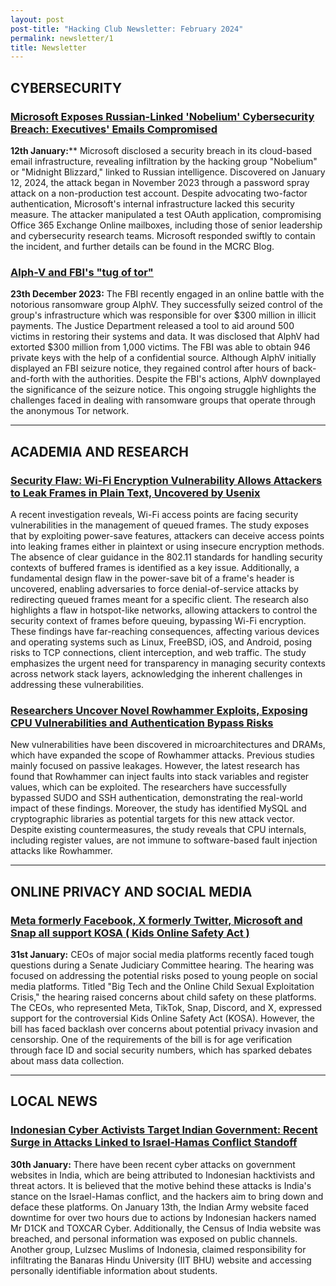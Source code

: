 ```yaml
---
layout: post
post-title: "Hacking Club Newsletter: February 2024"
permalink: newsletter/1
title: Newsletter
---
```


## CYBERSECURITY

### [Microsoft Exposes Russian-Linked 'Nobelium' Cybersecurity Breach: Executives' Emails Compromised](../blogs/1_1)

**12th January:**** Microsoft disclosed a security breach in its cloud-based email infrastructure, revealing infiltration by the hacking group "Nobelium" or "Midnight Blizzard," linked to Russian intelligence. Discovered on January 12, 2024, the attack began in November 2023 through a password spray attack on a non-production test account. Despite advocating two-factor authentication, Microsoft's internal infrastructure lacked this security measure. The attacker manipulated a test OAuth application, compromising Office 365 Exchange Online mailboxes, including those of senior leadership and cybersecurity research teams. Microsoft responded swiftly to contain the incident, and further details can be found in the  MCRC Blog.

### [Alph-V and FBI's "tug of tor"](https://www.justice.gov/opa/pr/justice-department-disrupts-prolific-alphvblackcat-ransomware-variant)

**23th December 2023:** The FBI recently engaged in an online battle with the notorious ransomware group AlphV. They successfully seized control of the group's infrastructure which was responsible for over $300 million in illicit payments. The Justice Department released a tool to aid around 500 victims in restoring their systems and data. It was disclosed that AlphV had extorted $300 million from 1,000 victims. The FBI was able to obtain 946 private keys with the help of a confidential source. Although AlphV initially displayed an FBI seizure notice, they regained control after hours of back-and-forth with the authorities. Despite the FBI's actions, AlphV downplayed the significance of the seizure notice. This ongoing struggle highlights the challenges faced in dealing with ransomware groups that operate through the anonymous Tor network.

---

## ACADEMIA AND RESEARCH

### [Security Flaw: Wi-Fi Encryption Vulnerability Allows Attackers to Leak Frames in Plain Text, Uncovered by Usenix](https://www.usenix.org/conference/usenixsecurity23/presentation/schepers?ref=upstract.com)

A recent investigation reveals, Wi-Fi access points are facing security vulnerabilities in the management of queued frames. The study exposes that by exploiting power-save features, attackers can deceive access points into leaking frames either in plaintext or using insecure encryption methods. The absence of clear guidance in the 802.11 standards for handling security contexts of buffered frames is identified as a key issue. Additionally, a fundamental design flaw in the power-save bit of a frame's header is uncovered, enabling adversaries to force denial-of-service attacks by redirecting queued frames meant for a specific client. The research also highlights a flaw in hotspot-like networks, allowing attackers to control the security context of frames before queuing, bypassing Wi-Fi encryption. These findings have far-reaching consequences, affecting various devices and operating systems such as Linux, FreeBSD, iOS, and Android, posing risks to TCP connections, client interception, and web traffic. The study emphasizes the urgent need for transparency in managing security contexts across network stack layers, acknowledging the inherent challenges in addressing these vulnerabilities.

### [Researchers Uncover Novel Rowhammer Exploits, Exposing CPU Vulnerabilities and Authentication Bypass Risks](https://arxiv.org/pdf/2309.02545.pdf)

New vulnerabilities have been discovered in microarchitectures and DRAMs, which have expanded the scope of Rowhammer attacks. Previous studies mainly focused on passive leakages. However, the latest research has found that Rowhammer can inject faults into stack variables and register values, which can be exploited. The researchers have successfully bypassed SUDO and SSH authentication, demonstrating the real-world impact of these findings. Moreover, the study has identified MySQL and cryptographic libraries as potential targets for this new attack vector. Despite existing countermeasures, the study reveals that CPU internals, including register values, are not immune to software-based fault injection attacks like Rowhammer.

---

## ONLINE PRIVACY AND SOCIAL MEDIA

### [Meta formerly Facebook, X formerly Twitter, Microsoft and Snap all support KOSA ( Kids Online Safety Act  )](../blogs/1_2)

**31st January:** CEOs of major social media platforms recently faced tough questions during a Senate Judiciary Committee hearing. The hearing was focused on addressing the potential risks posed to young people on social media platforms. Titled "Big Tech and the Online Child Sexual Exploitation Crisis," the hearing raised concerns about child safety on these platforms. The CEOs, who represented Meta, TikTok, Snap, Discord, and X, expressed support for the controversial Kids Online Safety Act (KOSA). However, the bill has faced backlash over concerns about potential privacy invasion and censorship. One of the requirements of the bill is for age verification through face ID and social security numbers, which has sparked debates about mass data collection.

---

## LOCAL NEWS

### [Indonesian Cyber Activists Target Indian Government: Recent Surge in Attacks Linked to Israel-Hamas Conflict Standoff](../blogs/1_3)

**30th January:** There have been recent cyber attacks on government websites in India, which are being attributed to Indonesian hacktivists and threat actors. It is believed that the motive behind these attacks is India's stance on the Israel-Hamas conflict, and the hackers aim to bring down and deface these platforms. On January 13th, the Indian Army website faced downtime for over two hours due to actions by Indonesian hackers named Mr D1CK and TOXCAR Cyber. Additionally, the Census of India website was breached, and personal information was exposed on public channels. Another group, Lulzsec Muslims of Indonesia, claimed responsibility for infiltrating the Banaras Hindu University (IIT BHU) website and accessing personally identifiable information about students.




